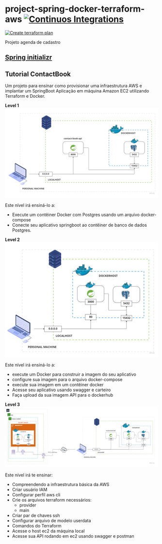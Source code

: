# project-spring-docker-terraform-aws  [![Continuos Integrations](https://github.com/jnslabs/project-spring-docker-terraform-aws/actions/workflows/continuos-integrations.yml/badge.svg)](https://github.com/jnslabs/project-spring-docker-terraform-aws/actions/workflows/continuos-integrations.yml)
[![Create terraform plan](https://github.com/jnslabs/project-spring-docker-terraform-aws/actions/workflows/tf_plan.yml/badge.svg)](https://github.com/jnslabs/project-spring-docker-terraform-aws/actions/workflows/tf_plan.yml)

Projeto agenda de cadastro

## [Spring initializr](https://start.spring.io/#!type=maven-project&language=java&platformVersion=3.1.7&packaging=jar&jvmVersion=17&groupId=com.jnslabs&artifactId=contactbook&name=contactbook&description=Api%20cadastro%20de%20contatos&packageName=com.jnslabs.contactbook&dependencies=web,devtools,cloud-config-client,postgresql,data-jpa,h2)

## **Tutorial ContactBook**

Um projeto para ensinar como provisionar uma infraestrutura AWS e implantar um SpringBoot
Aplicação em máquina Amazon EC2 utilizando Terraform e Docker.

**Level 1**
<img src=diagram/tutorial-diagram-level-1.jpg>

Este nível irá ensiná-lo a:
- Execute um contêiner Docker com Postgres usando um arquivo docker-compose
- Conecte seu aplicativo springboot ao contêiner de banco de dados Postgres.

**Level 2**
<img src=diagram/tutorial-diagram-level-2.jpg>

Este nível irá ensiná-lo a:
- execute um Docker para construir a imagem do seu aplicativo
- configure sua imagem para o arquivo docker-compose
- execute sua imagem em um contêiner docker
- Acesse seu aplicativo usando swagger e carteiro
- Faça upload da sua imagem API para o dockerhub

**Level 3**
<img src=diagram/tutorial-diagram-level-3.jpg>

Este nível irá te ensinar:
- Compreendendo a infraestrutura básica da AWS
- Criar usuário IAM
- Configurar perfil aws cli
- Crie os arquivos terraform necessários:
  - provider
  - main
- Criar par de chaves ssh
- Configurar arquivo de modelo userdata
- Comandos do Terraform
- Acesse o host ec2 da máquina local
- Acesse sua API rodando em ec2 usando swagger e postman